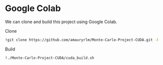 # Google Colab

We can clone and build this project using Google Colab.

Clone
```bash
!git clone https://github.com/amauryrlm/Monte-Carlo-Project-CUDA.git -branch trajectories && chmod +x ./Monte-Carlo-Project-CUDA/cuda_build.sh
```

Build
```bash
!./Monte-Carlo-Project-CUDA/cuda_build.sh
```